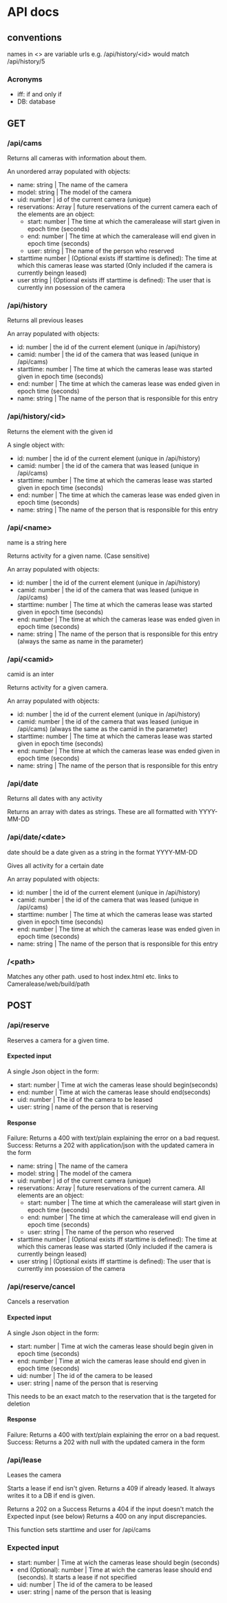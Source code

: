 # API docs

## conventions

names in \<\> are variable urls e.g. /api/history/\<id\> would match /api/history/5

### Acronyms
- iff: if and only if
- DB: database

## GET

### /api/cams
Returns all cameras with information about them. 

An unordered array populated with objects:

- name: string | The name of the camera
- model: string | The model of the camera
- uid: number | id of the current camera (unique)
- reservations: Array | future reservations of the current camera each of the elements are an object:
    - start: number | The time at which the cameralease will start given in epoch time (seconds)
    - end: number | The time at which the cameralease will end given in epoch time (seconds)
    - user: string | The name of the person who reserved
- starttime number | (Optional exists iff starttime is defined): The time at which this cameras lease was started (Only included if the camera is currently beingn leased)
- user string | (Optional exists iff starttime is defined): The user that is currently inn posession of the camera

### /api/history
Returns all previous leases

An array populated with objects:
- id: number | the id of the current element (unique in /api/history)
- camid: number | the id of the camera that was leased (unique in /api/cams)
- starttime: number | The time at which the cameras lease was started given in epoch time (seconds)
- end: number | The time at which the cameras lease was ended given in epoch time (seconds)
- name: string | The name of the person that is responsible for this entry

### /api/history/\<id\>
Returns the element with the given id

A single object with:
- id: number | the id of the current element (unique in /api/history)
- camid: number | the id of the camera that was leased (unique in /api/cams)
- starttime: number | The time at which the cameras lease was started given in epoch time (seconds)
- end: number | The time at which the cameras lease was ended given in epoch time (seconds)
- name: string | The name of the person that is responsible for this entry

### /api/\<name\>
name is a string here

Returns activity for a given name. (Case sensitive)

An array populated with objects:
- id: number | the id of the current element (unique in /api/history)
- camid: number | the id of the camera that was leased (unique in /api/cams)
- starttime: number | The time at which the cameras lease was started given in epoch time (seconds)
- end: number | The time at which the cameras lease was ended given in epoch time (seconds)
- name: string | The name of the person that is responsible for this entry (always the same as name in the parameter)

### /api/\<camid\>
camid is an inter

Returns activity for a given camera.

An array populated with objects:
- id: number | the id of the current element (unique in /api/history)
- camid: number | the id of the camera that was leased (unique in /api/cams) (always the same as the camid in the parameter)
- starttime: number | The time at which the cameras lease was started given in epoch time (seconds)
- end: number | The time at which the cameras lease was ended given in epoch time (seconds)
- name: string | The name of the person that is responsible for this entry

### /api/date
Returns all dates with any activity

Returns an array with dates as strings. These are all formatted with YYYY-MM-DD

### /api/date/\<date\>
date should be a date given as a string in the format YYYY-MM-DD

Gives all activity for a certain date

An array populated with objects:
- id: number | the id of the current element (unique in /api/history)
- camid: number | the id of the camera that was leased (unique in /api/cams)
- starttime: number | The time at which the cameras lease was started given in epoch time (seconds)
- end: number | The time at which the cameras lease was ended given in epoch time (seconds)
- name: string | The name of the person that is responsible for this entry

### /\<path\>
Matches any other path. used to host index.html etc.
links to Cameralease/web/build/path

## POST

### /api/reserve
Reserves a camera for a given time. 

#### Expected input
A single Json object in the form:
- start: number | Time at wich the cameras lease should begin(seconds)
- end: number | Time at wich the cameras lease should end(seconds)
- uid: number | The id of the camera to be leased
- user: string | name of the person that is reserving

#### Response
Failure: Returns a 400 with text/plain explaining the error on a bad request. 
Success: Returns a 202 with application/json with the updated camera in the form
- name: string | The name of the camera
- model: string | The model of the camera
- uid: number | id of the current camera (unique)
- reservations: Array | future reservations of the current camera. All elements are an object:
    - start: number | The time at which the cameralease will start given in epoch time (seconds)
    - end: number | The time at which the cameralease will end given in epoch time (seconds)
    - user: string | The name of the person who reserved
- starttime number | (Optional exists iff starttime is defined): The time at which this cameras lease was started (Only included if the camera is currently beingn leased)
- user string | (Optional exists iff starttime is defined): The user that is currently inn posession of the camera

### /api/reserve/cancel
Cancels a reservation

#### Expected input
A single Json object in the form:
- start: number | Time at wich the cameras lease should begin given in epoch time (seconds)
- end: number | Time at wich the cameras lease should end given in epoch time (seconds)
- uid: number | The id of the camera to be leased
- user: string | name of the person that is reserving

This needs to be an exact match to the reservation that is the targeted for deletion

#### Response
Failure: Returns a 400 with text/plain explaining the error on a bad request. 
Success: Returns a 202 with null with the updated camera in the form

### /api/lease
Leases the camera

Starts a lease if end isn't given. Returns a 409 if already leased.
It always writes it to a DB if end is given.

Returns a 202 on a Success 
Returns a 404 if the input doesn't match the Expected input (see below)
Returns a 400 on any input discrepancies.

This function sets starttime and user for /api/cams

### Expected input
- start: number | Time at wich the cameras lease should begin (seconds)
- end (Optional): number | Time at wich the cameras lease should end (seconds). It starts a lease if not specified
- uid: number | The id of the camera to be leased
- user: string | name of the person that is leasing
